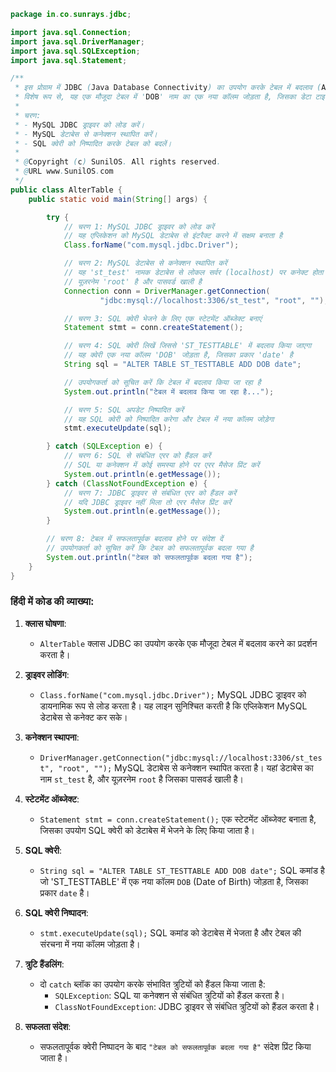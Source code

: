 ```java
package in.co.sunrays.jdbc;

import java.sql.Connection;
import java.sql.DriverManager;
import java.sql.SQLException;
import java.sql.Statement;

/**
 * इस प्रोग्राम में JDBC (Java Database Connectivity) का उपयोग करके टेबल में बदलाव (Alter) करना दिखाया गया है।
 * विशेष रूप से, यह एक मौजूदा टेबल में 'DOB' नाम का एक नया कॉलम जोड़ता है, जिसका डेटा टाइप 'date' है।
 * 
 * चरण:
 * - MySQL JDBC ड्राइवर को लोड करें।
 * - MySQL डेटाबेस से कनेक्शन स्थापित करें।
 * - SQL क्वेरी को निष्पादित करके टेबल को बदलें।
 * 
 * @Copyright (c) SunilOS. All rights reserved.
 * @URL www.SunilOS.com
 */
public class AlterTable {
    public static void main(String[] args) {

        try {
            // चरण 1: MySQL JDBC ड्राइवर को लोड करें
            // यह एप्लिकेशन को MySQL डेटाबेस से इंटरैक्ट करने में सक्षम बनाता है
            Class.forName("com.mysql.jdbc.Driver");

            // चरण 2: MySQL डेटाबेस से कनेक्शन स्थापित करें
            // यह 'st_test' नामक डेटाबेस से लोकल सर्वर (localhost) पर कनेक्ट होता है
            // यूज़रनेम 'root' है और पासवर्ड खाली है
            Connection conn = DriverManager.getConnection(
                    "jdbc:mysql://localhost:3306/st_test", "root", "");

            // चरण 3: SQL क्वेरी भेजने के लिए एक स्टेटमेंट ऑब्जेक्ट बनाएं
            Statement stmt = conn.createStatement();

            // चरण 4: SQL क्वेरी लिखें जिससे 'ST_TESTTABLE' में बदलाव किया जाएगा
            // यह क्वेरी एक नया कॉलम 'DOB' जोड़ता है, जिसका प्रकार 'date' है
            String sql = "ALTER TABLE ST_TESTTABLE ADD DOB date";

            // उपयोगकर्ता को सूचित करें कि टेबल में बदलाव किया जा रहा है
            System.out.println("टेबल में बदलाव किया जा रहा है...");

            // चरण 5: SQL अपडेट निष्पादित करें
            // यह SQL क्वेरी को निष्पादित करेगा और टेबल में नया कॉलम जोड़ेगा
            stmt.executeUpdate(sql);

        } catch (SQLException e) {
            // चरण 6: SQL से संबंधित एरर को हैंडल करें
            // SQL या कनेक्शन में कोई समस्या होने पर एरर मैसेज प्रिंट करें
            System.out.println(e.getMessage());
        } catch (ClassNotFoundException e) {
            // चरण 7: JDBC ड्राइवर से संबंधित एरर को हैंडल करें
            // यदि JDBC ड्राइवर नहीं मिला तो एरर मैसेज प्रिंट करें
            System.out.println(e.getMessage());
        }

        // चरण 8: टेबल में सफलतापूर्वक बदलाव होने पर संदेश दें
        // उपयोगकर्ता को सूचित करें कि टेबल को सफलतापूर्वक बदला गया है
        System.out.println("टेबल को सफलतापूर्वक बदला गया है");
    }
}
```

### हिंदी में कोड की व्याख्या:

1. **क्लास घोषणा**:
   - `AlterTable` क्लास JDBC का उपयोग करके एक मौजूदा टेबल में बदलाव करने का प्रदर्शन करता है।

2. **ड्राइवर लोडिंग**:
   - `Class.forName("com.mysql.jdbc.Driver");` MySQL JDBC ड्राइवर को डायनामिक रूप से लोड करता है। यह लाइन सुनिश्चित करती है कि एप्लिकेशन MySQL डेटाबेस से कनेक्ट कर सके।

3. **कनेक्शन स्थापना**:
   - `DriverManager.getConnection("jdbc:mysql://localhost:3306/st_test", "root", "");` MySQL डेटाबेस से कनेक्शन स्थापित करता है। यहां डेटाबेस का नाम `st_test` है, और यूज़रनेम `root` है जिसका पासवर्ड खाली है।

4. **स्टेटमेंट ऑब्जेक्ट**:
   - `Statement stmt = conn.createStatement();` एक स्टेटमेंट ऑब्जेक्ट बनाता है, जिसका उपयोग SQL क्वेरी को डेटाबेस में भेजने के लिए किया जाता है।

5. **SQL क्वेरी**:
   - `String sql = "ALTER TABLE ST_TESTTABLE ADD DOB date";` SQL कमांड है जो 'ST_TESTTABLE' में एक नया कॉलम `DOB` (Date of Birth) जोड़ता है, जिसका प्रकार `date` है।

6. **SQL क्वेरी निष्पादन**:
   - `stmt.executeUpdate(sql);` SQL कमांड को डेटाबेस में भेजता है और टेबल की संरचना में नया कॉलम जोड़ता है।

7. **त्रुटि हैंडलिंग**:
   - दो `catch` ब्लॉक का उपयोग करके संभावित त्रुटियों को हैंडल किया जाता है:
     - `SQLException`: SQL या कनेक्शन से संबंधित त्रुटियों को हैंडल करता है।
     - `ClassNotFoundException`: JDBC ड्राइवर से संबंधित त्रुटियों को हैंडल करता है।

8. **सफलता संदेश**:
   - सफलतापूर्वक क्वेरी निष्पादन के बाद `"टेबल को सफलतापूर्वक बदला गया है"` संदेश प्रिंट किया जाता है।
